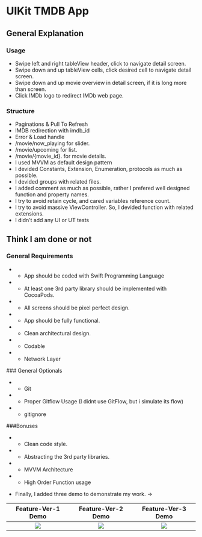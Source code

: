 # UIKit TMDB App

## General Explanation
### Usage
- Swipe left and right tableView header, click to navigate detail screen.
- Swipe down and up tableView cells, click desired cell to navigate detail screen.
- Swipe down and up movie overview in detail screen, if it is long more than screen.
- Click IMDb logo to redirect IMDb web page.

### Structure
- Paginations & Pull To Refresh
- IMDB redirection with imdb_id
- Error & Load handle
- /movie/now_playing for slider.
- /movie/upcoming for list.
- /movie/{movie_id}. for movie details.
- I used MVVM as default design pattern
- I devided Constants, Extension, Enumeration, protocols as much as possible.
- I devided groups with related files.
- I added comment as much as possible, rather I prefered well designed function and property names.
- I try to avoid retain cycle, and cared variables reference count.
- I try to avoid massive ViewController. So, I devided function with related extensions.
- I didn’t add any UI or UT tests

## Think I am done or not
### General Requirements
-  + App should be coded with Swift Programming Language
-  + At least one 3rd party library should be implemented with CocoaPods.
-  + All screens should be pixel perfect design.
-  + App should be fully functional.
-  + Clean architectural design.
-  + Codable
-  + Network Layer

### General Optionals
- + Git
- + Proper Gitflow Usage (I didnt use GitFlow, but i simulate its flow)
- + gitignore

###Bonuses
- + Clean code style.
- - Abstracting the 3rd party libraries.
- + MVVM Architecture
- + High Order Function usage

- Finally, I added three demo to demonstrate my work. ->

Feature-Ver-1 Demo         |  Feature-Ver-2 Demo       |  Feature-Ver-3 Demo
:-------------------------:|:-------------------------:|:-------------------------:
![](DemoGifs/Feature-Ver-1.gif)|![](DemoGifs/Feature-Ver-2.gif)|![](DemoGifs/Feature-Ver-3.gif) 
